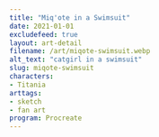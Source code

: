 ```yaml
---
title: "Miq'ote in a Swimsuit"
date: 2021-01-01
excludefeed: true
layout: art-detail
filename: /art/miqote-swimsuit.webp
alt_text: "catgirl in a swimsuit"
slug: miqote-swimsuit
characters:
- Titania
arttags:
- sketch
- fan art
program: Procreate
---
```

